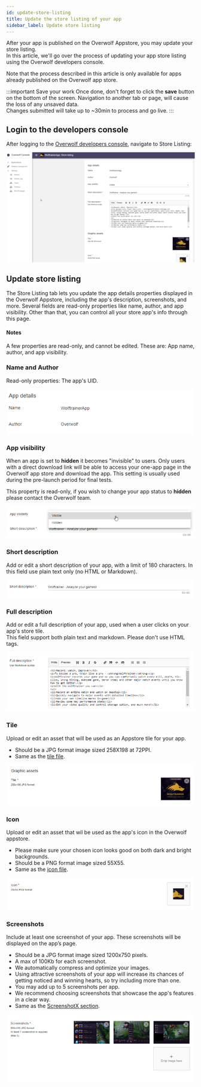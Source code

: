 ```yaml
---
id: update-store-listing
title: Update the store listing of your app
sidebar_label: Update store listing
---
```


After your app is published on the Overwolf Appstore, you may update your store listing.  
In this article, we'll go over the process of updating your app store listing using the Overwolf developers console.

Note that the process described in this article is only available for apps already published on the Overwolf app store.

:::important Save your work
Once done, don't forget to click the **save** button on the bottom of the screen. Navigation to another tab or page, will cause the loss of any unsaved data.  
Changes submitted will take up to ~30min to process and go live.
:::

## Login to the developers console

After logging to the [Overwolf developers console](#https://console.overwolf.com/), navigate to Store Listing:

![login](../assets/dev-console/update-store/login.png)

## Update store listing

The Store Listing tab lets you update the app details properties displayed in the Overwolf Appstore, including the app's description, screenshots, and more.
Several fields are read-only properties like name, author, and app visibility. Other than that, you can control all your store app's info through this page.

#### Notes

A few properties are read-only, and cannot be edited. These are: App name, author, and app visibility. 

### Name and Author

Read-only properties: The app's UID.

![name-author](../assets/dev-console/update-store/name-author.png)

### App visibility

When an app is set to **hidden** it becomes "invisible" to users. Only users with a direct download link will be able to access your one-app page in the Overwolf app store and download the app. This setting is usually used during the pre-launch period for final tests.

This property is read-only, if you wish to change your app status to **hidden** please contact the Overwolf team.

![visibility](../assets/dev-console/update-store/hidden.png)

### Short description

Add or edit a short description of your app, with a limit of 180 characters. In this field use plain text only (no HTML or Markdown).

![short-desc](../assets/dev-console/update-store/short-desc.png)

### Full description

Add or edit a full description of your app, used when a user clicks on your app's store tile.  
This field support both plain text and markdown. Please don't use HTML tags.

![full-desc](../assets/dev-console/update-store/full-desc.png)

### Tile

Upload or edit an asset that will be used as an Appstore tile for your app.  
* Should be a JPG format image sized 258X198 at 72PPI.
* Same as the [tile file](../start/submit-your-app-to-the-store#1-tilejpg).

![tile](../assets/dev-console/update-store/tile.png)

### Icon 

Upload or edit an asset that wil be used as the app's icon in the Overwolf appstore.  
* Please make sure your chosen icon looks good on both dark and bright backgrounds.
* Should be a PNG format image sized 55X55.
* Same as the [icon file](../start/submit-your-app-to-the-store#2-iconpng).

![icon](../assets/dev-console/update-store/icon.png)

### Screenshots 

Include at least one screenshot of your app. These screenshots will be displayed on the app’s page. 
* Should be a JPG format image sized 1200x750 pixels.
* A max of 100Kb for each screenshot.
* We automatically compress and optimize your images.  
* Using attractive screenshots of your app will increase its chances of getting noticed and winning hearts, so try including more than one.
* You may add up to 5 screenshots per app. 
* We recommend choosing screenshots that showcase the app's features in a clear way. 
* Same as the [ScreenshotX section](../start/submit-your-app-to-the-store#3-screenshotxjpg).

![screenshots](../assets/dev-console/update-store/screenshots.png)
